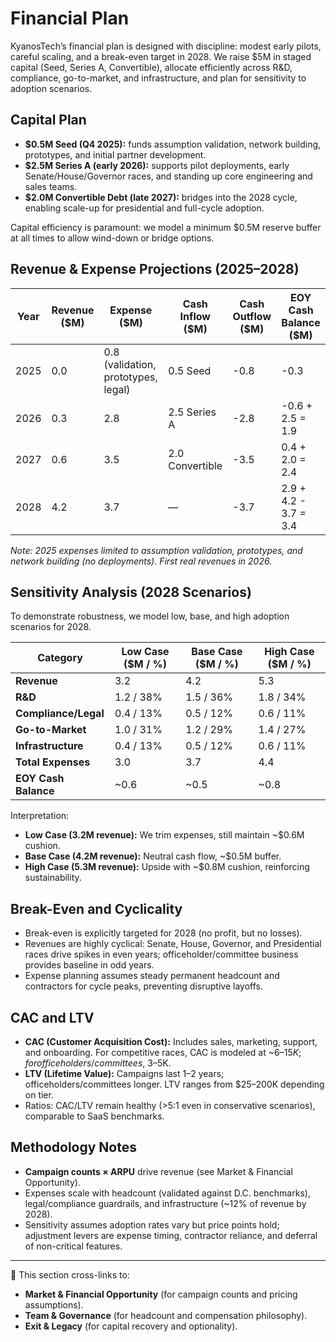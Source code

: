 # Financial Plan

<!-- cross-ref: Financial_Plan -->

KyanosTech’s financial plan is designed with discipline: modest early pilots, careful scaling, and a break-even target in 2028. We raise $5M in staged capital (Seed, Series A, Convertible), allocate efficiently across R&D, compliance, go-to-market, and infrastructure, and plan for sensitivity to adoption scenarios.  

## Capital Plan  

- **$0.5M Seed (Q4 2025):** funds assumption validation, network building, prototypes, and initial partner development.  
- **$2.5M Series A (early 2026):** supports pilot deployments, early Senate/House/Governor races, and standing up core engineering and sales teams.  
- **$2.0M Convertible Debt (late 2027):** bridges into the 2028 cycle, enabling scale-up for presidential and full-cycle adoption.  

Capital efficiency is paramount: we model a minimum $0.5M reserve buffer at all times to allow wind-down or bridge options.  

## Revenue & Expense Projections (2025–2028)  

| Year | Revenue ($M) | Expense ($M) | Cash Inflow ($M) | Cash Outflow ($M) | EOY Cash Balance ($M) |
|------|--------------|--------------|------------------|-------------------|-----------------------|
| 2025 | 0.0 | 0.8 (validation, prototypes, legal) | 0.5 Seed | -0.8 | -0.3 |
| 2026 | 0.3 | 2.8 | 2.5 Series A | -2.8 | -0.6 + 2.5 = 1.9 |
| 2027 | 0.6 | 3.5 | 2.0 Convertible | -3.5 | 0.4 + 2.0 = 2.4 |
| 2028 | 4.2 | 3.7 | — | -3.7 | 2.9 + 4.2 - 3.7 = 3.4 |

*Note: 2025 expenses limited to assumption validation, prototypes, and network building (no deployments). First real revenues in 2026.*  

## Sensitivity Analysis (2028 Scenarios)

To demonstrate robustness, we model low, base, and high adoption scenarios for 2028.  

| Category            | Low Case ($M / %) | Base Case ($M / %) | High Case ($M / %) |
|---------------------|------------------|-------------------|-------------------|
| **Revenue**         | 3.2              | 4.2               | 5.3               |
| **R&D**             | 1.2 / 38%        | 1.5 / 36%         | 1.8 / 34%         |
| **Compliance/Legal**| 0.4 / 13%        | 0.5 / 12%         | 0.6 / 11%         |
| **Go-to-Market**    | 1.0 / 31%        | 1.2 / 29%         | 1.4 / 27%         |
| **Infrastructure**  | 0.4 / 13%        | 0.5 / 12%         | 0.6 / 11%         |
| **Total Expenses**  | 3.0              | 3.7               | 4.4               |
| **EOY Cash Balance**| ~0.6             | ~0.5              | ~0.8              |

Interpretation:  
- **Low Case (3.2M revenue):** We trim expenses, still maintain ~$0.6M cushion.  
- **Base Case (4.2M revenue):** Neutral cash flow, ~$0.5M buffer.  
- **High Case (5.3M revenue):** Upside with ~$0.8M cushion, reinforcing sustainability.  

## Break-Even and Cyclicality  

- Break-even is explicitly targeted for 2028 (no profit, but no losses).  
- Revenues are highly cyclical: Senate, House, Governor, and Presidential races drive spikes in even years; officeholder/committee business provides baseline in odd years.  
- Expense planning assumes steady permanent headcount and contractors for cycle peaks, preventing disruptive layoffs.  

## CAC and LTV  

- **CAC (Customer Acquisition Cost):** Includes sales, marketing, support, and onboarding. For competitive races, CAC is modeled at ~$6–15K; for officeholders/committees, ~$3–5K.  
- **LTV (Lifetime Value):** Campaigns last 1–2 years; officeholders/committees longer. LTV ranges from $25–200K depending on tier.  
- Ratios: CAC/LTV remain healthy (>5:1 even in conservative scenarios), comparable to SaaS benchmarks.  

## Methodology Notes  

- **Campaign counts × ARPU** drive revenue (see Market & Financial Opportunity).  
- Expenses scale with headcount (validated against D.C. benchmarks), legal/compliance guardrails, and infrastructure (~12% of revenue by 2028).  
- Sensitivity assumes adoption rates vary but price points hold; adjustment levers are expense timing, contractor reliance, and deferral of non-critical features.  

---

📌 This section cross-links to:  
- **Market & Financial Opportunity** (for campaign counts and pricing assumptions).  
- **Team & Governance** (for headcount and compensation philosophy).  
- **Exit & Legacy** (for capital recovery and optionality).  
